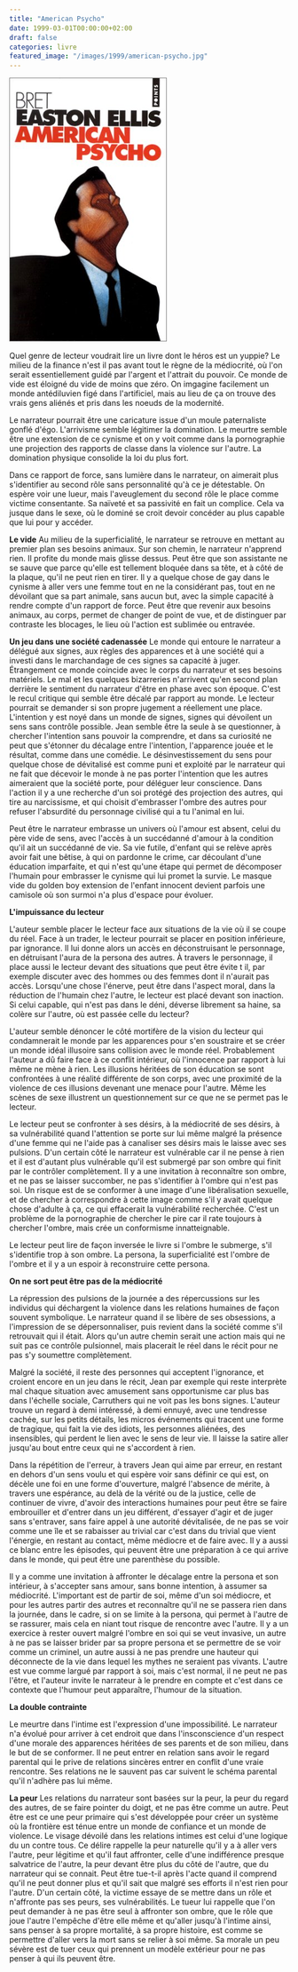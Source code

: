 ```yaml
---
title: "American Psycho"
date: 1999-03-01T00:00:00+02:00
draft: false
categories: livre
featured_image: "/images/1999/american-psycho.jpg"
---
```

![American psycho](/images/1999/american-psycho.jpg)

Quel genre de lecteur voudrait lire un livre dont le héros est un yuppie? Le milieu de la finance n'est il pas avant tout le règne de la médiocrité, où l'on serait essentiellement guidé par l'argent et l'attrait du pouvoir. Ce monde de vide est éloigné du vide de moins que zéro. On imgagine facilement un monde antédiluvien figé dans l'artificiel, mais au lieu de ça on trouve des vrais gens aliénés et pris dans les noeuds de la modernité.

Le narrateur pourrait être une caricature issue d'un moule paternaliste gonflé d'égo. L'arrivisme semble légitimer la domination. Le meurtre semble être une extension de ce cynisme et on y voit comme dans la pornographie une projection des rapports de classe dans la violence sur l'autre. La domination physique consolide la loi du plus fort.

Dans ce rapport de force, sans lumière dans le narrateur, on aimerait plus s'identifier au second rôle sans personnalité qu'à ce je détestable. On espère voir une lueur, mais l'aveuglement du second rôle le place comme victime consentante. Sa naïveté et sa passivité en fait un complice. Cela va jusque dans le sexe, où le dominé se croit devoir concéder au plus capable que lui pour y accéder.

**Le vide**
Au milieu de la superficialité, le narrateur se retrouve en mettant au premier plan ses besoins animaux.  Sur son chemin, le narrateur n'apprend rien. Il profite du monde mais glisse dessus. Peut être que son assistante ne se sauve que parce qu'elle est tellement bloquée dans sa tête, et à côté de la plaque, qu'il ne peut rien en tirer.
Il y a quelque chose de gay dans le cynisme à aller vers une femme tout en ne la considérant pas, tout en ne dévoilant que sa part animale, sans aucun but, avec la simple capacité à rendre compte d'un rapport de force.
Peut être que revenir aux besoins animaux, au corps, permet de changer de point de vue, et de distinguer par contraste les blocages, le lieu où l'action est sublimée ou entravée.

**Un jeu dans une société cadenassée**
Le monde qui entoure le narrateur a délégué aux signes, aux règles des apparences et à une société qui a investi dans le marchandage de ces signes sa capacité à juger. Étrangement ce monde coincide avec le corps du narrateur et ses besoins matériels.
Le mal et les quelques bizarreries n'arrivent qu'en second plan derrière le sentiment du narrateur d'être en phase avec son époque. C'est le recul critique qui semble être décalé par rapport au monde. Le lecteur  pourrait se demander si son propre jugement a réellement une place. L'intention y est noyé dans un monde de signes, signes qui dévoilent un sens sans contrôle possible. Jean semble être la seule à se questionner, à chercher l'intention sans pouvoir la comprendre, et dans sa curiosité ne peut que s'étonner du décalage entre l'intention, l'apparence jouée et le résultat, comme dans une comédie. Le désinvestissement du sens pour quelque chose de dévitalisé est comme puni et exploité par le narrateur qui ne fait que décevoir le monde à ne pas porter l'intention que les autres aimeraient que la société porte, pour déléguer leur conscience. Dans l'action il y a une recherche d'un soi protégé des projection des autres, qui tire au narcissisme, et qui choisit d'embrasser l'ombre des autres pour refuser l'absurdité du personnage civilisé qui a tu l'animal en lui.

Peut être le narrateur embrasse un univers où l'amour est absent, celui du père vide de sens, avec l'accès à un succédanné d'amour à la condition qu'il ait un succédanné de vie. Sa vie futile, d'enfant qui se relève après avoir fait une bêtise, à qui on pardonne le crime, car découlant d'une éducation imparfaite, et qui n'est qu'une étape qui permet de décomposer l'humain pour embrasser le cynisme qui lui promet la survie. Le masque vide du golden boy extension de l'enfant innocent devient parfois une camisole où son surmoi n'a plus d'espace pour évoluer.

**L'impuissance du lecteur**

L'auteur semble placer le lecteur face aux situations de la vie où il se coupe du réel. Face à un trader, le lecteur pourrait se placer en position inférieure, par ignorance. Il lui donne alors un accès en déconstruisant le personnage, en détruisant l'aura de la persona des autres. À travers le personnage, il place aussi le lecteur devant des situations que peut être évite t il, par exemple discuter avec des hommes ou des femmes dont il n'aurait pas accès. Lorsqu'une chose l'énerve, peut être dans l'aspect moral, dans la réduction de l'humain chez l'autre, le lecteur est placé devant son inaction. Si celui capable, qui n'est pas dans le déni, déverse librement sa haine, sa colère sur l'autre, où est passée celle du lecteur?

L'auteur semble dénoncer le côté mortifère de la vision du lecteur qui condamnerait le monde par les apparences pour s'en soustraire et se créer un monde idéal illusoire sans collision avec le monde réel. Probablement l'auteur a dû faire face à ce conflit intérieur, où l'innocence par rapport à lui même ne mène à rien. Les illusions héritées de son éducation se sont confrontées à une réalité différente de son corps, avec une proximité de la violence de ces illusions devenant une menace pour l'autre. Même les scènes de sexe illustrent un questionnement sur ce que ne se permet pas le lecteur.

Le lecteur peut se confronter à ses désirs, à la médiocrité de ses désirs, à sa vulnérabilité quand l'attention se porte sur lui même malgré la présence d'une femme qui ne l'aide pas à canaliser ses désirs mais le laisse avec ses pulsions. D'un certain côté le narrateur est vulnérable car il ne pense à rien et il est d'autant plus vulnérable qu'il est submergé par son ombre qui finit par le contrôler complètement. Il y a une invitation à reconnaître son ombre, et ne pas se laisser succomber, ne pas s'identifier à l'ombre qui n'est pas soi. Un risque est de se conformer à une image d'une libéralisation sexuelle, et de chercher à correspondre à cette image comme s'il y avait quelque chose d'adulte à ça, ce qui effacerait la vulnérabilité recherchée. C'est un problème de la pornographie de chercher le pire car il rate toujours à chercher l'ombre, mais crée un conformisme innatteignable.

Le lecteur peut lire de façon inversée le livre si l'ombre le submerge, s'il s'identifie trop à son ombre. La persona, la superficialité est l'ombre de l'ombre et il y a un espoir à reconstruire cette persona.

**On ne sort peut être pas de la médiocrité**

La répression des pulsions de la journée a des répercussions sur les individus qui déchargent la violence dans les relations humaines de façon souvent symbolique. Le narrateur quand il se libère de ses obsessions, a l'impression de se dépersonnaliser, puis revient dans la société comme s'il retrouvait qui il était. Alors qu'un autre chemin serait une action mais qui ne suit pas ce contrôle pulsionnel, mais placerait le réel dans le récit pour ne pas s'y soumettre complètement.

Malgré la société, il reste des personnes qui acceptent l'ignorance, et croient encore en un jeu dans le récit, Jean par exemple qui reste interprète mal chaque situation avec amusement sans opportunisme car plus bas dans l'échelle sociale, Carruthers qui ne voit pas les bons signes. L'auteur trouve un regard à demi intéressé, à demi ennuyé, avec une tendresse cachée, sur les petits détails, les micros événements qui tracent une forme de tragique, qui fait la vie des idiots, les personnes aliénées, des insensibles, qui perdent le lien avec le sens de leur vie. Il laisse la satire aller jusqu'au bout entre ceux qui ne s'accordent à rien.

Dans la répétition de l'erreur, à travers Jean qui aime par erreur, en restant en dehors d'un sens voulu et qui espère voir sans définir ce qui est, on décèle une foi en une forme d'ouverture, malgré l'absence de mérite, à travers une espérance, au delà de la vérité ou de la justice, celle de continuer de vivre, d'avoir des interactions humaines pour peut être se faire embrouiller et d'entrer dans un jeu différent, d'essayer d'agir et de juger sans s'entraver, sans faire appel à une autorité dévitalisée, de ne pas se voir comme une île et se rabaisser au trivial car c'est dans du trivial que vient l'énergie, en restant au contact, même médiocre et de faire avec. Il y a aussi ce blanc entre les épisodes, qui peuvent être une préparation à ce qui arrive dans le monde, qui peut être une parenthèse du possible.

Il y a comme une invitation à affronter le décalage entre la persona et son intérieur, à s'accepter sans amour, sans bonne intention, à assumer sa médiocrité. L'important est de partir de soi, même d'un soi médiocre, et pour les autres partir des autres et reconnaître qu'il ne se passera rien dans la journée, dans le cadre, si on se limite à la persona, qui permet à l'autre de se rassurer, mais cela en niant tout risque de rencontre avec l'autre. Il y a un exercice à rester ouvert malgré l'ombre en soi qui se veut invasive, un autre à ne pas se laisser brider par sa propre persona et se permettre de se voir comme un criminel, un autre aussi à ne pas prendre une hauteur qui déconnecte de la vie dans lequel les mythes ne seraient pas vivants. L'autre est vue comme largué par rapport à soi, mais c'est normal, il ne peut ne pas l'être, et l'auteur invite le narrateur à le prendre en compte et c'est dans ce contexte que l'humour peut apparaître, l'humour de la situation.

**La double contrainte**

Le meurtre dans l'intime est l'expression d'une impossibilité. Le narrateur n'a évolué pour arriver à cet endroit que dans l'insconscience d'un respect d'une morale des apparences héritées de ses parents et de son milieu, dans le but de se conformer. Il ne peut entrer en relation sans avoir le regard parental qui le prive de relations sincères entrer en conflit d'une vraie rencontre. Ses relations ne le sauvent pas car suivent le schéma parental qu'il n'adhère pas lui même.

**La peur**
Les relations du narrateur sont basées sur la peur, la peur du regard des autres, de se faire pointer du doigt, et ne pas être comme un autre. Peut être est ce une peur primaire qui s'est développée pour créer un système où la frontière est ténue entre un monde de confiance et un monde de violence. Le visage dévoilé dans les relations intimes est celui d'une logique du un contre tous. Ce délire rappelle la peur naturelle qu'il y a à aller vers l'autre, peur légitime et qu'il faut affronter, celle d'une indifférence presque salvatrice de l'autre, la peur devant être plus du côté de l'autre, que du narrateur qui se connait. Peut être tue-t-il après l'acte quand il comprend qu'il ne peut donner plus et qu'il sait que malgré ses efforts il n'est rien pour l'autre. D'un certain côté, la victime essaye de se mettre dans un rôle et n'affronte pas ses peurs, ses vulnérabilités. Le tueur lui rappelle que l'on peut demander à ne pas être seul à affronter son ombre, que le rôle que joue l'autre l'empêche d'être elle même et qu'aller jusqu'à l'intime ainsi, sans penser à sa propre mortalité, à sa propre histoire, est comme se permettre d'aller vers la mort sans se relier à soi même. Sa morale un peu sévère est de tuer ceux qui prennent un modèle extérieur pour ne pas penser à qui ils peuvent être.
